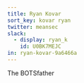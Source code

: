 ```yaml
---
title: Ryan Kovar
sort_key: kovar ryan
twitter: meansec
slack: 
  - display: ryan_k
    id: U0BK7MEJC
in: ryan-kovar-9a6466a
---
```

The BOTSfather
